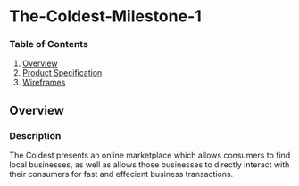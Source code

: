 # The-Coldest-Milestone-1
### Table of Contents

1. [Overview](/The-Coldest-rn/The-Coldest-Milestone-1/edit/main/README.md#overview)
2. [Product Specification](https://hackmd.io/c/tutorials)
3. [Wireframes](https://hackmd.io/c/tutorials)


## Overview
### Description
The Coldest presents an online marketplace which allows consumers to find local businesses, as well as allows those businesses to directly interact with their consumers for fast and effecient business transactions. 
